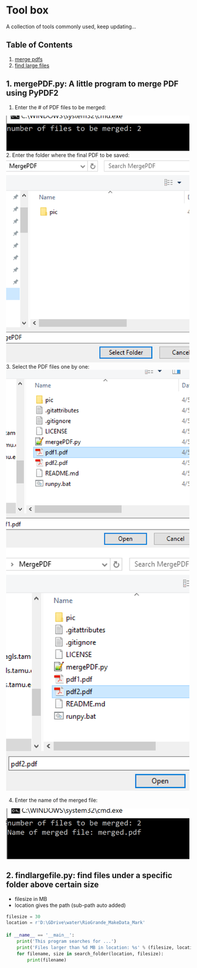 # Tool box
A collection of tools commonly used, keep updating...

## Table of Contents
1. [merge pdfs](#mergepdf)
2. [find large files](#largefiles)

## 1. **mergePDF.py**: A little program to merge PDF using PyPDF2 <a name='mergepdf'></a>

1. Enter the # of PDF files to be merged: 
<img src="https://github.com/MarkWang90/MergePDF/blob/master/pic/fig1.PNG" alt="Fig. 1" width="500">
2. Enter the folder where the final PDF to be saved:
<img src="https://github.com/MarkWang90/MergePDF/blob/master/pic/fig2.PNG" alt="Fig. 1" width="500">
3. Select the PDF files one by one:
<img src="https://github.com/MarkWang90/MergePDF/blob/master/pic/fig3.PNG" alt="Fig. 1" width="500">
<img src="https://github.com/MarkWang90/MergePDF/blob/master/pic/fig4.PNG" alt="Fig. 1" width="500">

4. Enter the name of the merged file:
<img src="https://github.com/MarkWang90/MergePDF/blob/master/pic/fig5.PNG" alt="Fig. 1" width="500">



## 2. **findlargefile.py**: find files under a specific folder above certain size <a name='largefiles'></a>
* filesize in MB
* location gives the path (sub-path auto added)
```python
filesize = 30
location = r'D:\GDrive\water\RioGrande_MakeData_Mark'

if __name__ == '__main__':
    print('This program searches for ...')
    print('Files larger than %d MB in location: %s' % (filesize, location))
    for filename, size in search_folder(location, filesize):
        print(filename)
```
